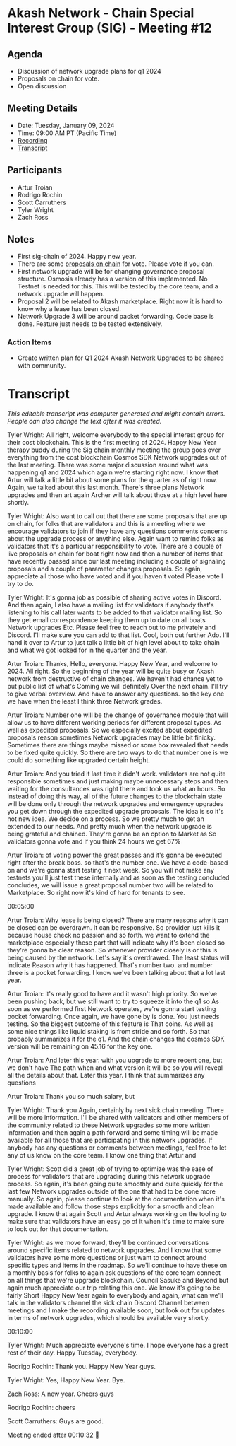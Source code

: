 # Akash Network - Chain Special Interest Group (SIG) - Meeting #12

## Agenda

- Discussion of network upgrade plans for q1 2024
- Proposals on chain for vote.
- Open discussion 

## Meeting Details

- Date: Tuesday, January 09, 2024
- Time: 09:00 AM PT (Pacific Time)
- [Recording](https://p2eg6ctrzmvcgqmibhpnvtje32gi3rt3nzdyjocfohwt6kiddsma.arweave.net/fohvCnHLKiNBiAne2s0k3oyNxntuR4S4RXHtPykDHJg)
- [Transcript](#transcript)


## Participants

- Artur Troian
- Rodrigo Rochin
- Scott Carruthers
- Tyler Wright
- Zach Ross


## Notes

- First sig-chain of 2024. Happy new year.
- There are some [proposals on chain](https://www.mintscan.io/akash/proposals) for vote. Please vote if you can. 
- First network upgrade will be for changing governance proposal structure. Osmosis already has a version of this implemented. No Testnet is needed for this. This will be tested by the core team, and a network upgrade will happen.
- Proposal 2 will be related to Akash marketplace. Right now it is hard to know why a lease has been closed.
- Network Upgrade 3 will be around packet forwarding. Code base is done. Feature just needs to be tested extensively. 

### Action Items

- Create written plan for Q1 2024 Akash Network Upgrades to be shared with community.
  

# **Transcript**

_This editable transcript was computer generated and might contain errors. People can also change the text after it was created._

Tyler Wright: All right, welcome everybody to the special interest group for their cost blockchain. This is the first meeting of 2024. Happy New Year therapy buddy during the Sig chain monthly meeting the group goes over everything from the cost blockchain Cosmos SDK Network upgrades out of the last meeting. There was some major discussion around what was happening q1 and 2024 which again we're starting right now. I know that Artur will talk a little bit about some plans for the quarter as of right now. Again, we talked about this last month. There's three plans Network upgrades and then art again Archer will talk about those at a high level here shortly.

Tyler Wright: Also want to call out that there are some proposals that are up on chain, for folks that are validators and this is a meeting where we encourage validators to join if they have any questions comments concerns about the upgrade process or anything else. Again want to remind folks as validators that it's a particular responsibility to vote. There are a couple of live proposals on chain for boat right now and then a number of items that have recently passed since our last meeting including a couple of signaling proposals and a couple of parameter changes proposals. So again, appreciate all those who have voted and if you haven't voted Please vote I try to do.

Tyler Wright: It's gonna job as possible of sharing active votes in Discord. And then again, I also have a mailing list for validators if anybody that's listening to his call later wants to be added to that validator mailing list. So they get email correspondence keeping them up to date on all boats Network upgrades Etc. Please feel free to reach out to me privately and Discord. I'll make sure you can add to that list. Cool, both out further Ado. I'll hand it over to Artur to just talk a little bit of high level about to take chain and what we got looked for in the quarter and the year.

Artur Troian: Thanks, Hello, everyone. Happy New Year, and welcome to 2024. All right. So the beginning of the year will be quite busy or Akash network from destructive of chain changes. We haven't had chance yet to put public list of what's Coming we will definitely Over the next chain. I'll try to give verbal overview. And have to answer any questions. so the key one we have when the least I think three Network grades.

Artur Troian: Number one will be the change of governance module that will allow us to have different working periods for different proposal types. As well as expedited proposals. So we especially excited about expedited proposals reason sometimes Network upgrades may be little bit finicky. Sometimes there are things maybe missed or some box revealed that needs to be fixed quite quickly. So there are two ways to do that number one is we could do something like upgraded certain height.

Artur Troian: And you tried it last time it didn't work. validators are not quite responsible sometimes and just making maybe unnecessary steps and then waiting for the consultances was right there and took us what an hours. So instead of doing this way, all of the future changes to the blockchain state will be done only through the network upgrades and emergency upgrades you get down through the expedited upgrade proposals. The idea is so it's not new idea. We decide on a process. So we pretty much to get an extended to our needs. And pretty much when the network upgrade is being grateful and chained. They're gonna be an option to Market as So validators gonna vote and if you think 24 hours we get 67%

Artur Troian: of voting power the great passes and it's gonna be executed right after the break boss. so that's the number one. We have a code-based on and we're gonna start testing it next week. So you will not make any testnets you'll just test these internally and as soon as the testing concluded concludes, we will issue a great proposal number two will be related to Marketplace. So right now it's kind of hard for tenants to see.

00:05:00

Artur Troian: Why lease is being closed? There are many reasons why it can be closed can be overdrawn. It can be responsive. So provider just kills it because house check no passion and so forth. we want to extend the marketplace especially these part that will indicate why it's been closed so they're gonna be clear reason. So whenever provider closely is or this is being caused by the network. Let's say it's overdrawed. The least status will indicate Reason why it has happened. That's number two. and number three is a pocket forwarding. I know we've been talking about that a lot last year.

Artur Troian: it's really good to have and it wasn't high priority. So we've been pushing back, but we still want to try to squeeze it into the q1 so As soon as we performed first Network operates, we're gonna start testing pocket forwarding. Once again, we have gone by is done. You just needs testing. So the biggest outcome of this feature is That coins. As well as some nice things like liquid staking is from stride and so forth. So that probably summarizes it for the q1. And the chain changes the cosmos SDK version will be remaining on 45.16 for the key one.

Artur Troian: And later this year. with you upgrade to more recent one, but we don't have The path when and what version it will be so you will reveal all the details about that. Later this year. I think that summarizes any questions

Artur Troian: Thank you so much salary, but

Tyler Wright: Thank you Again, certainly by next sick chain meeting. There will be more information. I'll be shared with validators and other members of the community related to these Network upgrades some more written information and then again a path forward and some timing will be made available for all those that are participating in this network upgrades. If anybody has any questions or comments between meetings, feel free to let any of us know on the core team. I know one thing that Artur and

Tyler Wright: Scott did a great job of trying to optimize was the ease of process for validators that are upgrading during this network upgrade process. So again, it's been going quite smoothly and quite quickly for the last few Network upgrades outside of the one that had to be done more manually. So again, please continue to look at the documentation when it's made available and follow those steps explicitly for a smooth and clean upgrade. I know that again Scott and Artur always working on the tooling to make sure that validators have an easy go of it when it's time to make sure to look out for that documentation.

Tyler Wright: as we move forward, they'll be continued conversations around specific items related to network upgrades. And I know that some validators have some more questions or just want to connect around specific types and items in the roadmap. So we'll continue to have these on a monthly basis for folks to again ask questions of the core team connect on all things that we're upgrade blockchain. Council Sasuke and Beyond but again much appreciate our trip relating this one. We know it's going to be fairly Short Happy New Year again to everybody and again, what can we'll talk in the validators channel the sick chain Discord Channel between meetings and I make the recording available soon, but look out for updates in terms of network upgrades, which should be available very shortly.

00:10:00

Tyler Wright: Much appreciate everyone's time. I hope everyone has a great rest of their day. Happy Tuesday, everybody.

Rodrigo Rochin: Thank you. Happy New Year guys.

Tyler Wright: Yes, Happy New Year. Bye.

Zach Ross: A new year. Cheers guys

Rodrigo Rochin: cheers

Scott Carruthers: Guys are good.

Meeting ended after 00:10:32 👋

